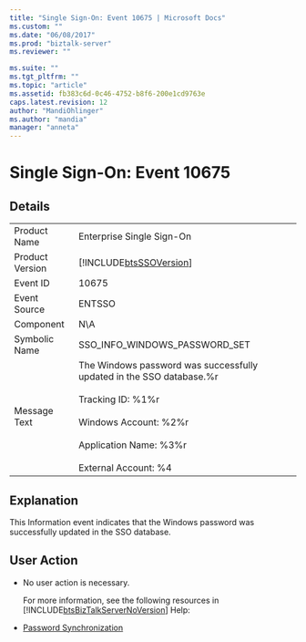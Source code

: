 ```yaml
---
title: "Single Sign-On: Event 10675 | Microsoft Docs"
ms.custom: ""
ms.date: "06/08/2017"
ms.prod: "biztalk-server"
ms.reviewer: ""

ms.suite: ""
ms.tgt_pltfrm: ""
ms.topic: "article"
ms.assetid: fb383c6d-0c46-4752-b8f6-200e1cd9763e
caps.latest.revision: 12
author: "MandiOhlinger"
ms.author: "mandia"
manager: "anneta"
---
```

# Single Sign-On: Event 10675
## Details  

|                 |                                                                                                                                                                                                          |
|-----------------|----------------------------------------------------------------------------------------------------------------------------------------------------------------------------------------------------------|
|  Product Name   |                                                                                        Enterprise Single Sign-On                                                                                         |
| Product Version |                                                                        [!INCLUDE[btsSSOVersion](../includes/btsssoversion-md.md)]                                                                        |
|    Event ID     |                                                                                                  10675                                                                                                   |
|  Event Source   |                                                                                                  ENTSSO                                                                                                  |
|    Component    |                                                                                                   N\A                                                                                                    |
|  Symbolic Name  |                                                                                      SSO_INFO_WINDOWS_PASSWORD_SET                                                                                       |
|  Message Text   | The Windows password was successfully updated in the SSO database.%r<br /><br /> Tracking ID: %1%r<br /><br /> Windows Account: %2%r<br /><br /> Application Name: %3%r<br /><br /> External Account: %4 |

## Explanation  
 This Information event indicates that the Windows password was successfully updated in the SSO database.  

## User Action  

- No user action is necessary.  

  For more information, see the following resources in [!INCLUDE[btsBizTalkServerNoVersion](../includes/btsbiztalkservernoversion-md.md)] Help:  

- [Password Synchronization](../core/password-synchronization2.md)
